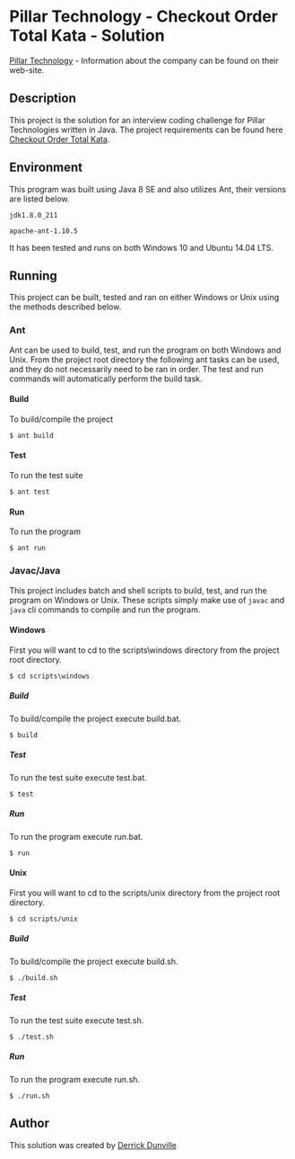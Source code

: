 # Pillar Technology - Checkout Order Total Kata - Solution 
[Pillar Technology](https://pillartechnology.com/) - Information about the company can be found on their web-site. 

## Description
This project is the solution for an interview coding challenge for Pillar Technologies written in Java. The project requirements can be found here [Checkout Order Total Kata](https://github.com/PillarTechnology/kata-checkout-order-total).

## Environment
This program was built using Java 8 SE and also utilizes Ant, their versions are listed below. 

`jdk1.8.0_211`

`apache-ant-1.10.5`

It has been tested and runs on both Windows 10 and Ubuntu 14.04 LTS.

## Running
This project can be built, tested and ran on either Windows or Unix using the methods described below. 

### Ant
Ant can be used to build, test, and run the program on both Windows and Unix. From the project root directory the following ant tasks can be used, and they do not necessarily need to be ran in order. The test and run commands will automatically perform the build task. 

#### Build
To build/compile the project

```
$ ant build
```

#### Test
To run the test suite

```
$ ant test
```

#### Run
To run the program

```
$ ant run
```

### Javac/Java 
This project includes batch and shell scripts to build, test, and run the program on Windows or Unix. These scripts simply make use of `javac` and `java` cli commands to compile and run the program.

#### Windows
First you will want to cd to the scripts\windows directory from the project root directory.

```
$ cd scripts\windows
```

##### Build
To build/compile the project execute build.bat.

```
$ build
```

##### Test
To run the test suite execute test.bat.

```
$ test
```

##### Run
To run the program execute run.bat.

```
$ run
```

#### Unix
 First you will want to cd to the scripts/unix directory from the project root directory. 

```
$ cd scripts/unix
```

##### Build
To build/compile the project execute build.sh.

```
$ ./build.sh
```

##### Test
To run the test suite execute test.sh.

```
$ ./test.sh
```

##### Run
To run the program execute run.sh.

```
$ ./run.sh
```

## Author 
This solution was created by [Derrick Dunville](http://derrickdunville.com) 
